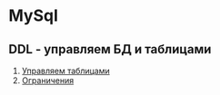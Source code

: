 # MySql

## DDL - управляем БД и таблицами

1. [Управляем таблицами](01-DDL/)
2. [Ограничения](02-constraints/)
